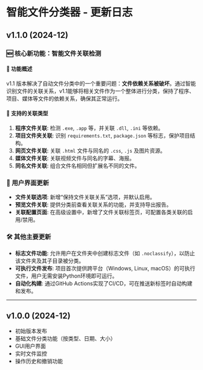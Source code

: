 # 智能文件分类器 - 更新日志

## v1.1.0 (2024-12)

### 🆕 核心新功能：智能文件关联检测

#### 🔗 功能概述
v1.1 版本解决了自动文件分类中的一个重要问题：**文件依赖关系被破坏**。通过智能识别文件的关联关系，v1.1能够将相关文件作为一个整体进行分类，保持了程序、项目、媒体等文件的依赖关系，确保其正常运行。

#### 🎯 支持的关联类型
1.  **程序文件关联**: 检测 `.exe`, `.app` 等，并关联 `.dll`, `.ini` 等依赖。
2.  **项目文件夹关联**: 识别 `requirements.txt`, `package.json` 等标志，保护项目结构。
3.  **网页文件关联**: 关联 `.html` 文件与同名的 `.css`, `.js` 及图片资源。
4.  **媒体文件关联**: 关联视频文件与同名的字幕、海报。
5.  **同名文件关联**: 组合文件名相同但扩展名不同的文件。

### 🎨 用户界面更新
- **文件关联选项**: 新增“保持文件关联关系”选项，并默认启用。
- **预览文件关联**: 提供分类前查看关联关系的功能，并支持导出报告。
- **关联配置页面**: 在高级设置中，新增了文件关联标签页，可配置各类关联的启用/禁用。

### 🛠️ 其他主要更新
- **标志文件功能**: 允许用户在文件夹中创建标志文件（如 `.noclassify`），以防止该文件夹及其子目录被分类。
- **可执行文件发布**: 项目首次提供跨平台（Windows, Linux, macOS）的可执行文件，用户无需安装Python环境即可运行。
- **自动化构建**: 通过GitHub Actions实现了CI/CD，可在推送新标签时自动构建和发布。

---

## v1.0.0 (2024-12)
- 初始版本发布
- 基础文件分类功能（按类型、日期、大小）
- GUI用户界面
- 实时文件监控
- 操作历史和撤销功能
